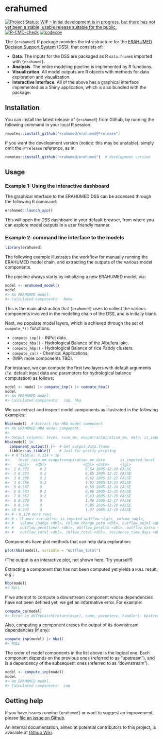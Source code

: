 
<!-- README.md is generated from README.Rmd. Please edit that file -->

# erahumed

<!-- badges: start -->

[![Project Status: WIP – Initial development is in progress, but there
has not yet been a stable, usable release suitable for the
public.](https://www.repostatus.org/badges/latest/wip.svg)](https://www.repostatus.org/#wip)
[![R-CMD-check](https://github.com/erahumed/erahumed/actions/workflows/R-CMD-check.yaml/badge.svg)](https://github.com/erahumed/erahumed/actions/workflows/R-CMD-check.yaml)
[![codecov](https://codecov.io/gh/erahumed/erahumed/graph/badge.svg?token=72POLBUEUR)](https://codecov.io/gh/erahumed/erahumed)
<!-- badges: end -->

The `{erahumed}` R package provides the infrastructure for the [ERAHUMED
Decision Support
System](https://www.erahumed.com/decision-support-system/) (DSS), that
consists of:

- **Data**. The inputs for the DSS are packaged as R `data.frame`s
  imported with `{erahumed}`.
- **Analysis**. The entire modeling pipeline is implemented by R
  functions.
- **Visualization**. All model outputs are R objects with methods for
  data exploration and visualization.
- **Interactive Interface**. All of the above has a graphical interface
  implemented as a Shiny application, which is also bundled with the
  package.

## Installation

You can install the latest release of `{erahumed}` from Github, by
running the following command in your local R session:

``` r
remotes::install_github("erahumed/erahumed@*release")
```

If you want the development version (notice: this may be unstable),
simply omit the `@*release` reference, as in:

``` r
remotes::install_github("erahumed/erahumed")  # development version
```

## Usage

### Example 1: Using the interactive dashboard

The graphical interface to the ERAHUMED DSS can be accessed through the
following R command:

``` r
erahumed::launch_app()
```

This will open the DSS dashboard in your default browser, from where you
can explore model outputs in a user friendly manner.

### Example 2: command line interface to the models

``` r
library(erahumed)
```

The following example illustrates the workflow for manually running the
ERAHUMED model chain, and extracting the outputs of the various model
components.

The pipeline always starts by initializing a new ERAHUMED model, via:

``` r
model <- erahumed_model()
model
#> An ERAHUMED model.
#> Calculated components:  None
```

This is the main abstraction that `{erahumed}` uses to collect the
various components involved in the modeling chain of the DSS, and is
initially blank.

Next, we populate model layers, which is achieved through the set of
`compute_*()` functions:

- `compute_inp()` - INPut data.
- `compute_hba()` - Hydrological Balance of the Albufera lake.
- `compute_hbp()` - Hydrological Balance of rice Paddy clusters.
- `compute_ca()` - Chemical Applications.
- (WIP: more components TBD).

For instance, we can compute the first two layers with default arguments
(*i.e.* default input data and parameters for hydrological balance
computation) as follows:

``` r
model <- model |> compute_inp() |> compute_hba()
model
#> An ERAHUMED model.
#> Calculated components:  inp, hba
```

We can extract and inspect model components as illustrated in the
following examples:

``` r
hba(model)  # Extract the HBA model component
#> An ERAHUMED HBA model component.
#> 
#> Output columns: level, rain_mm, evapotranspiration_mm, date, is_imputed_level, is_imputed_outflow, volume, volume_change, volume_change_petp, outflow_pujol, outflow_perellonet, outflow_perello, outflow_extra, outflow_total, inflow_total, residence_time_days
hba(model) |> 
  component_output() |>  # Get output data.frame
  tibble::as_tibble()    # Just for pretty printing
#> # A tibble: 6,139 × 16
#>    level rain_mm evapotranspiration_mm date       is_imputed_level
#>    <dbl>   <dbl>                 <dbl> <date>     <lgl>           
#>  1 0.372     8.2                  0.54 2005-12-20 FALSE           
#>  2 0.373     0.2                  0.65 2005-12-21 FALSE           
#>  3 0.368     0.2                  0.62 2005-12-22 FALSE           
#>  4 0.366     0.2                  1.02 2005-12-23 FALSE           
#>  5 0.367     0                    0.59 2005-12-24 FALSE           
#>  6 0.363     0.2                  0.86 2005-12-25 FALSE           
#>  7 0.357     0.2                  0.63 2005-12-26 FALSE           
#>  8 0.370     0                    1.96 2005-12-27 FALSE           
#>  9 0.346     0                    0.95 2005-12-28 FALSE           
#> 10 0.347     0                    1.37 2005-12-29 FALSE           
#> # ℹ 6,129 more rows
#> # ℹ 11 more variables: is_imputed_outflow <lgl>, volume <dbl>,
#> #   volume_change <dbl>, volume_change_petp <dbl>, outflow_pujol <dbl>,
#> #   outflow_perellonet <dbl>, outflow_perello <dbl>, outflow_extra <dbl>,
#> #   outflow_total <dbl>, inflow_total <dbl>, residence_time_days <dbl>
```

Components have plot methods that can help data exploration:

``` r
plot(hba(model), variable = "outflow_total")
```

(The output is an interactive plot, not shown here. Try yourself!)

Extracting a component that has not been computed yet yields a `NULL`
result, *e.g.*:

``` r
hbp(model)
#> NULL
```

If we attempt to compute a downstream component whose dependencies have
not been defined yet, we get an informative error. For example:

``` r
compute_ca(model)
#> Error in doTryCatch(return(expr), name, parentenv, handler): Upstream component 'hbp' of model must be computed first.
```

Also, computing a component erases the output of its downstream
dependencies (if any):

``` r
compute_inp(model) |> hba()
#> NULL
```

The order of model components in the list above is the logical one. Each
component depends on the previous ones (referred to as “upstream”), and
is a dependency of the subsequent ones (referred to as “downstream”).

``` r
model <- compute_inp(model)
model
#> An ERAHUMED model.
#> Calculated components:  inp
```

## Getting help

If you have issues running `{erahumed}` or want to suggest an
improvement, please [file an issue on
Github](https://github.com/erahumed/erahumed/issues).

An internal documentation, aimed at potential contributors to this
project, is available at [Github
Wiki](https://github.com/erahumed/erahumed/wiki).
